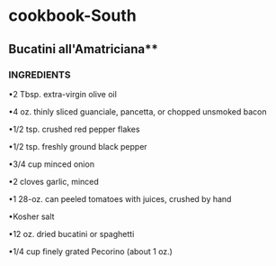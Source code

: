 # cookbook-South

## Bucatini all'Amatriciana**

### INGREDIENTS

•2 Tbsp. extra-virgin olive oil


•4 oz. thinly sliced guanciale, pancetta, or chopped unsmoked bacon


•1/2 tsp. crushed red pepper flakes


•1/2 tsp. freshly ground black pepper


•3/4 cup minced onion


•2 cloves garlic, minced


•1 28-oz. can peeled tomatoes with juices, crushed by hand


•Kosher salt


•12 oz. dried bucatini or spaghetti


•1/4 cup finely grated Pecorino (about 1 oz.)



